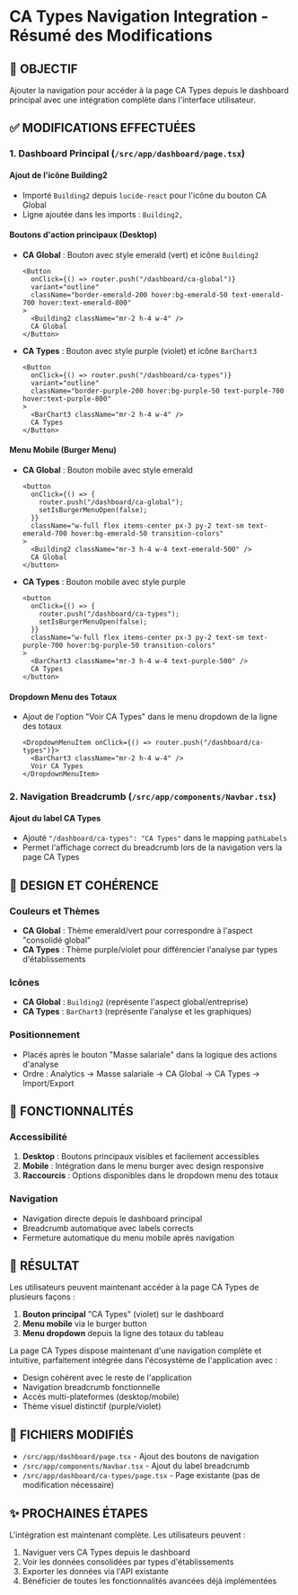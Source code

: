 # CA Types Navigation Integration - Résumé des Modifications

## 🎯 OBJECTIF

Ajouter la navigation pour accéder à la page CA Types depuis le dashboard principal avec une intégration complète dans l'interface utilisateur.

## ✅ MODIFICATIONS EFFECTUÉES

### 1. Dashboard Principal (`/src/app/dashboard/page.tsx`)

#### **Ajout de l'icône Building2**

- Importé `Building2` depuis `lucide-react` pour l'icône du bouton CA Global
- Ligne ajoutée dans les imports : `Building2,`

#### **Boutons d'action principaux (Desktop)**

- **CA Global** : Bouton avec style emerald (vert) et icône `Building2`

  ```tsx
  <Button
    onClick={() => router.push("/dashboard/ca-global")}
    variant="outline"
    className="border-emerald-200 hover:bg-emerald-50 text-emerald-700 hover:text-emerald-800"
  >
    <Building2 className="mr-2 h-4 w-4" />
    CA Global
  </Button>
  ```

- **CA Types** : Bouton avec style purple (violet) et icône `BarChart3`
  ```tsx
  <Button
    onClick={() => router.push("/dashboard/ca-types")}
    variant="outline"
    className="border-purple-200 hover:bg-purple-50 text-purple-700 hover:text-purple-800"
  >
    <BarChart3 className="mr-2 h-4 w-4" />
    CA Types
  </Button>
  ```

#### **Menu Mobile (Burger Menu)**

- **CA Global** : Bouton mobile avec style emerald

  ```tsx
  <button
    onClick={() => {
      router.push("/dashboard/ca-global");
      setIsBurgerMenuOpen(false);
    }}
    className="w-full flex items-center px-3 py-2 text-sm text-emerald-700 hover:bg-emerald-50 transition-colors"
  >
    <Building2 className="mr-3 h-4 w-4 text-emerald-500" />
    CA Global
  </button>
  ```

- **CA Types** : Bouton mobile avec style purple
  ```tsx
  <button
    onClick={() => {
      router.push("/dashboard/ca-types");
      setIsBurgerMenuOpen(false);
    }}
    className="w-full flex items-center px-3 py-2 text-sm text-purple-700 hover:bg-purple-50 transition-colors"
  >
    <BarChart3 className="mr-3 h-4 w-4 text-purple-500" />
    CA Types
  </button>
  ```

#### **Dropdown Menu des Totaux**

- Ajout de l'option "Voir CA Types" dans le menu dropdown de la ligne des totaux
  ```tsx
  <DropdownMenuItem onClick={() => router.push("/dashboard/ca-types")}>
    <BarChart3 className="mr-2 h-4 w-4" />
    Voir CA Types
  </DropdownMenuItem>
  ```

### 2. Navigation Breadcrumb (`/src/app/components/Navbar.tsx`)

#### **Ajout du label CA Types**

- Ajouté `"/dashboard/ca-types": "CA Types"` dans le mapping `pathLabels`
- Permet l'affichage correct du breadcrumb lors de la navigation vers la page CA Types

## 🎨 DESIGN ET COHÉRENCE

### **Couleurs et Thèmes**

- **CA Global** : Thème emerald/vert pour correspondre à l'aspect "consolidé global"
- **CA Types** : Thème purple/violet pour différencier l'analyse par types d'établissements

### **Icônes**

- **CA Global** : `Building2` (représente l'aspect global/entreprise)
- **CA Types** : `BarChart3` (représente l'analyse et les graphiques)

### **Positionnement**

- Placés après le bouton "Masse salariale" dans la logique des actions d'analyse
- Ordre : Analytics → Masse salariale → CA Global → CA Types → Import/Export

## 🔧 FONCTIONNALITÉS

### **Accessibilité**

1. **Desktop** : Boutons principaux visibles et facilement accessibles
2. **Mobile** : Intégration dans le menu burger avec design responsive
3. **Raccourcis** : Options disponibles dans le dropdown menu des totaux

### **Navigation**

- Navigation directe depuis le dashboard principal
- Breadcrumb automatique avec labels corrects
- Fermeture automatique du menu mobile après navigation

## 🚀 RÉSULTAT

Les utilisateurs peuvent maintenant accéder à la page CA Types de plusieurs façons :

1. **Bouton principal** "CA Types" (violet) sur le dashboard
2. **Menu mobile** via le burger button
3. **Menu dropdown** depuis la ligne des totaux du tableau

La page CA Types dispose maintenant d'une navigation complète et intuitive, parfaitement intégrée dans l'écosystème de l'application avec :

- Design cohérent avec le reste de l'application
- Navigation breadcrumb fonctionnelle
- Accès multi-plateformes (desktop/mobile)
- Thème visuel distinctif (purple/violet)

## 📝 FICHIERS MODIFIÉS

- `/src/app/dashboard/page.tsx` - Ajout des boutons de navigation
- `/src/app/components/Navbar.tsx` - Ajout du label breadcrumb
- `/src/app/dashboard/ca-types/page.tsx` - Page existante (pas de modification nécessaire)

## ✨ PROCHAINES ÉTAPES

L'intégration est maintenant complète. Les utilisateurs peuvent :

1. Naviguer vers CA Types depuis le dashboard
2. Voir les données consolidées par types d'établissements
3. Exporter les données via l'API existante
4. Bénéficier de toutes les fonctionnalités avancées déjà implémentées

